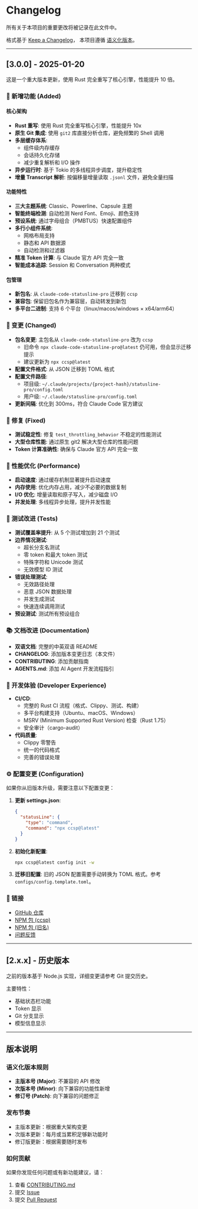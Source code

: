 # Changelog

所有关于本项目的重要更改将被记录在此文件中。

格式基于 [Keep a Changelog](https://keepachangelog.com/zh-CN/1.0.0/)，
本项目遵循 [语义化版本](https://semver.org/lang/zh-CN/)。

---

## [3.0.0] - 2025-01-20

这是一个重大版本更新，使用 Rust 完全重写了核心引擎，性能提升 10 倍。

### 🎉 新增功能 (Added)

#### 核心架构
- **Rust 重写**: 使用 Rust 完全重写核心引擎，性能提升 10x
- **原生 Git 集成**: 使用 `git2` 库直接分析仓库，避免频繁的 Shell 调用
- **多层缓存体系**:
  - 组件级内存缓存
  - 会话持久化存储
  - 减少重复解析和 I/O 操作
- **异步运行时**: 基于 Tokio 的多线程异步调度，提升稳定性
- **增量 Transcript 解析**: 按偏移量增量读取 `.jsonl` 文件，避免全量扫描

#### 功能特性
- **三大主题系统**: Classic、Powerline、Capsule 主题
- **智能终端检测**: 自动检测 Nerd Font、Emoji、颜色支持
- **预设系统**: 通过字母组合（PMBTUS）快速配置组件
- **多行小组件系统**:
  - 网格布局支持
  - 静态和 API 数据源
  - 自动检测和过滤器
- **精准 Token 计算**: 与 Claude 官方 API 完全一致
- **智能成本追踪**: Session 和 Conversation 两种模式

#### 包管理
- **新包名**: 从 `claude-code-statusline-pro` 迁移到 `ccsp`
- **兼容包**: 保留旧包名作为兼容层，自动转发到新包
- **多平台二进制**: 支持 6 个平台（linux/macos/windows × x64/arm64）

### 🔄 变更 (Changed)

- **包名变更**: 主包名从 `claude-code-statusline-pro` 改为 `ccsp`
  - 旧命令 `npx claude-code-statusline-pro@latest` 仍可用，但会显示迁移提示
  - 建议更新为 `npx ccsp@latest`
- **配置文件格式**: 从 JSON 迁移到 TOML 格式
- **配置文件路径**:
  - 项目级: `~/.claude/projects/{project-hash}/statusline-pro/config.toml`
  - 用户级: `~/.claude/statusline-pro/config.toml`
- **更新间隔**: 优化到 300ms，符合 Claude Code 官方建议

### 🐛 修复 (Fixed)

- **测试稳定性**: 修复 `test_throttling_behavior` 不稳定的性能测试
- **大型仓库性能**: 通过原生 git2 解决大型仓库的性能问题
- **Token 计算准确性**: 确保与 Claude 官方 API 完全一致

### 🚀 性能优化 (Performance)

- **启动速度**: 通过缓存机制显著提升启动速度
- **内存使用**: 优化内存占用，减少不必要的数据复制
- **I/O 优化**: 增量读取和原子写入，减少磁盘 I/O
- **并发处理**: 多线程异步处理，提升并发性能

### 🧪 测试改进 (Tests)

- **测试覆盖率提升**: 从 5 个测试增加到 21 个测试
- **边界情况测试**:
  - 超长分支名测试
  - 零 token 和最大 token 测试
  - 特殊字符和 Unicode 测试
  - 无效模型 ID 测试
- **错误处理测试**:
  - 无效路径处理
  - 恶意 JSON 数据处理
  - 并发生成测试
  - 快速连续调用测试
- **预设测试**: 测试所有预设组合

### 📚 文档改进 (Documentation)

- **双语文档**: 完整的中英双语 README
- **CHANGELOG**: 添加版本变更日志（本文件）
- **CONTRIBUTING**: 添加贡献指南
- **AGENTS.md**: 添加 AI Agent 开发流程指引

### 🔧 开发体验 (Developer Experience)

- **CI/CD**:
  - 完整的 Rust CI 流程（格式、Clippy、测试、构建）
  - 多平台构建支持（Ubuntu、macOS、Windows）
  - MSRV (Minimum Supported Rust Version) 检查（Rust 1.75）
  - 安全审计（cargo-audit）
- **代码质量**:
  - Clippy 零警告
  - 统一的代码格式
  - 完善的错误处理

### ⚙️ 配置变更 (Configuration)

如果你从旧版本升级，需要注意以下配置变更：

1. **更新 settings.json**:
   ```json
   {
     "statusLine": {
       "type": "command",
       "command": "npx ccsp@latest"
     }
   }
   ```

2. **初始化新配置**:
   ```bash
   npx ccsp@latest config init -w
   ```

3. **迁移旧配置**:
   旧的 JSON 配置需要手动转换为 TOML 格式。参考 `configs/config.template.toml`。

### 🔗 链接

- [GitHub 仓库](https://github.com/wangnov/claude-code-statusline-pro)
- [NPM 包 (ccsp)](https://www.npmjs.com/package/ccsp)
- [NPM 包 (旧名)](https://www.npmjs.com/package/claude-code-statusline-pro)
- [问题反馈](https://github.com/wangnov/claude-code-statusline-pro/issues)

---

## [2.x.x] - 历史版本

之前的版本基于 Node.js 实现，详细变更请参考 Git 提交历史。

主要特性：
- 基础状态栏功能
- Token 显示
- Git 分支显示
- 模型信息显示

---

## 版本说明

### 语义化版本规则

- **主版本号 (Major)**: 不兼容的 API 修改
- **次版本号 (Minor)**: 向下兼容的功能性新增
- **修订号 (Patch)**: 向下兼容的问题修正

### 发布节奏

- 主版本更新：根据重大架构变更
- 次版本更新：每月或当累积足够新功能时
- 修订版更新：根据需要随时发布

### 如何贡献

如果你发现任何问题或有新功能建议，请：
1. 查看 [CONTRIBUTING.md](./CONTRIBUTING.md)
2. 提交 [Issue](https://github.com/wangnov/claude-code-statusline-pro/issues)
3. 提交 [Pull Request](https://github.com/wangnov/claude-code-statusline-pro/pulls)
